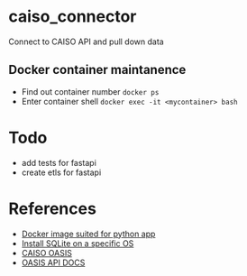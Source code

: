 # caiso_connector
Connect to CAISO API and pull down data 

## Docker container maintanence 
- Find out container number `docker ps`
- Enter container shell `docker exec -it <mycontainer> bash`

# Todo 
- add tests for fastapi 
- create etls for fastapi  


# References 
- [Docker image suited for python app](https://pythonspeed.com/articles/base-image-python-docker-images/)
- [Install SQLite on a specific OS](https://www.tutorialspoint.com/sqlite/sqlite_installation.htm)
- [CAISO OASIS](http://oasis.caiso.com/mrioasis/logon.do?reason=application.baseAction.noSession#)
- [OASIS API DOCS](http://www.caiso.com/Documents/OASISFrequentlyAskedQuestions.pdf#search=OASIS%20API)